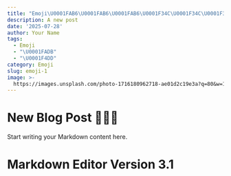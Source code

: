 ```yaml
---
title: "Emoji\U0001FAB6\U0001FAB6\U0001FAB6\U0001F34C\U0001F34C\U0001F34C\U0001F34C\U0001F34C\U0001F34C"
description: A new post
date: '2025-07-28'
author: Your Name
tags:
  - Emoji
  - "\U0001FADB"
  - "\U0001F4DD"
category: Emoji
slug: emoji-1
image: >-
  https://images.unsplash.com/photo-1716180962718-ae01d2c19e3a?q=80&w=1170&auto=format&fit=crop&ixlib=rb-4.1.0&ixid=M3wxMjA3fDB8MHxwaG90by1wYWdlfHx8fGVufDB8fHx8fA%3D%3D
---
```


# New Blog Post 🍌🍌🍌

Start writing your Markdown content here.

# Markdown Editor Version 3.1
